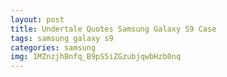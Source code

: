 ```yaml
---
layout: post
title: Undertale Quotes Samsung Galaxy S9 Case
tags: samsung galaxy s9
categories: samsung
img: 1MZnzjhBnfq_B9pS5iZGzubjqwbHzb0nq
---
```

